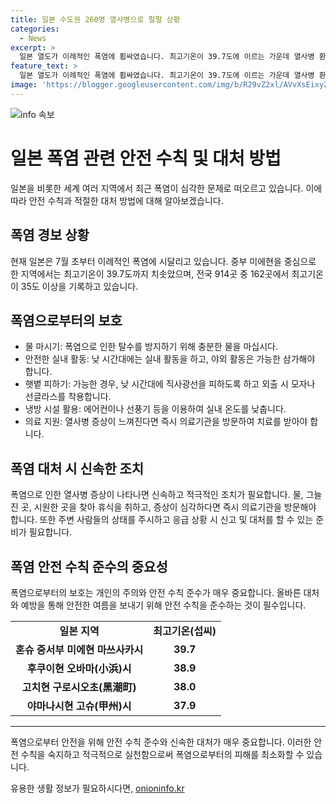 ```yaml
---
title: 일본 수도권 260명 열사병으로 펄펄 상황
categories:
  - News
excerpt: >
  일본 열도가 이례적인 폭염에 휩싸였습니다. 최고기온이 39.7도에 이르는 가운데 열사병 환자가 속출했습니다. 도쿄를 포함한 여러 지역에서 열사병 증상으로 병원 이송된 사람이 260명에 이르렀고, 전국 914곳 중 162곳에서 최고기온이 35도 이상을 기록했습니다. 현지 소방청에 따르면, 이로 인해 이송된 사람들이 상당히 많은 것으로 보입니다.
feature_text: >
  일본 열도가 이례적인 폭염에 휩싸였습니다. 최고기온이 39.7도에 이르는 가운데 열사병 환자가 속출했습니다. 도쿄를 포함한 여러 지역에서 열사병 증상으로 병원 이송된 사람이 260명에 이르렀고, 전국 914곳 중 162곳에서 최고기온이 35도 이상을 기록했습니다. 현지 소방청에 따르면, 이로 인해 이송된 사람들이 상당히 많은 것으로 보입니다.
image: 'https://blogger.googleusercontent.com/img/b/R29vZ2xl/AVvXsEixyZcFfHzMRdzZMjFBmAUKJYCLCGyLL1o632UiGVXcaFdKo_bkvkuCioo0uUKlGfBVcT3P84aROyZIXSBEx3Aw5nCQ3pTgDom1WDC4m8eifvWiAmWEEVb4x6G_l8C0QH225ldMjyaFvpxGEBGNO37VmDTDMHGhJPq73UglMfDca1-0aw/s1600/blogspot.png'
---
```


<p><img src="https://blogger.googleusercontent.com/img/b/R29vZ2xl/AVvXsEixyZcFfHzMRdzZMjFBmAUKJYCLCGyLL1o632UiGVXcaFdKo_bkvkuCioo0uUKlGfBVcT3P84aROyZIXSBEx3Aw5nCQ3pTgDom1WDC4m8eifvWiAmWEEVb4x6G_l8C0QH225ldMjyaFvpxGEBGNO37VmDTDMHGhJPq73UglMfDca1-0aw/s1600/blogspot.png" alt="info 속보" /></p>

<h1>일본 폭염 관련 안전 수칙 및 대처 방법</h1>

<p data-ke-size="size16">일본을 비롯한 세계 여러 지역에서 최근 폭염이 심각한 문제로 떠오르고 있습니다. 이에 따라 안전 수칙과 적절한 대처 방법에 대해 알아보겠습니다.</p>

<h2 data-ke-size="size26">폭염 경보 상황</h2>

<p data-ke-size="size16">현재 일본은 7월 초부터 이례적인 폭염에 시달리고 있습니다. 중부 미에현을 중심으로 한 지역에서는 최고기온이 39.7도까지 치솟았으며, 전국 914곳 중 162곳에서 최고기온이 35도 이상을 기록하고 있습니다.</p>

<h2 data-ke-size="size26">폭염으로부터의 보호</h2>

<ul>
  <li>물 마시기: 폭염으로 인한 탈수를 방지하기 위해 충분한 물을 마십시다.</li>
  <li>안전한 실내 활동: 낮 시간대에는 실내 활동을 하고, 야외 활동은 가능한 삼가해야 합니다.</li>
  <li>햇볕 피하기: 가능한 경우, 낮 시간대에 직사광선을 피하도록 하고 외출 시 모자나 선글라스를 착용합니다.</li>
  <li>냉방 시설 활용: 에어컨이나 선풍기 등을 이용하여 실내 온도를 낮춥니다.</li>
  <li>의료 지원: 열사병 증상이 느껴진다면 즉시 의료기관을 방문하여 치료를 받아야 합니다.</li>
</ul>

<h2 data-ke-size="size26">폭염 대처 시 신속한 조치</h2>

<p data-ke-size="size16">폭염으로 인한 열사병 증상이 나타나면 신속하고 적극적인 조치가 필요합니다. 물, 그늘진 곳, 시원한 곳을 찾아 휴식을 취하고, 증상이 심각하다면 즉시 의료기관을 방문해야 합니다. 또한 주변 사람들의 상태를 주시하고 응급 상황 시 신고 및 대처를 할 수 있는 준비가 필요합니다.</p>

<h2 data-ke-size="size26">폭염 안전 수칙 준수의 중요성</h2>

<p data-ke-size="size16">폭염으로부터의 보호는 개인의 주의와 안전 수칙 준수가 매우 중요합니다. 올바른 대처와 예방을 통해 안전한 여름을 보내기 위해 안전 수칙을 준수하는 것이 필수입니다.</p>

<table>
  <tbody>
    <tr>
      <td style="text-align: center; height: 17px;"><b>일본 지역</b></td>
      <td style="text-align: center; height: 17px;"><b>최고기온(섭씨)</b></td>
    </tr>
    <tr>
      <td style="text-align: center; height: 17px;"><b>혼슈 중서부 미에현 마쓰사카시</b></td>
      <td style="text-align: center; height: 17px;"><b>39.7</b></td>
    </tr>
    <tr>
      <td style="text-align: center; height: 17px;"><b>후쿠이현 오바마(小浜)시</b></td>
      <td style="text-align: center; height: 17px;"><b>38.9</b></td>
    </tr>
    <tr>
      <td style="text-align: center; height: 17px;"><b>고치현 구로시오초(黑潮町)</b></td>
      <td style="text-align: center; height: 17px;"><b>38.0</b></td>
    </tr>
    <tr>
      <td style="text-align: center; height: 17px;"><b>야마나시현 고슈(甲州)시</b></td>
      <td style="text-align: center; height: 17px;"><b>37.9</b></td>
    </tr>
  </tbody>
</table>

<hr>

<p data-ke-size="size16">폭염으로부터 안전을 위해 안전 수칙 준수와 신속한 대처가 매우 중요합니다. 이러한 안전 수칙을 숙지하고 적극적으로 실천함으로써 폭염으로부터의 피해를 최소화할 수 있습니다.</p>
유용한 생활 정보가 필요하시다면, <a href="https://onioninfo.kr" rel="dofollow">onioninfo.kr</a>


